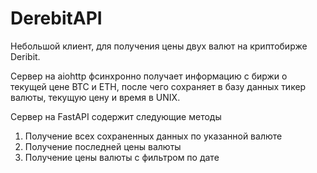 # DerebitAPI
Небольшой клиент, для получения цены двух валют на криптобирже Deribit. 

Сервер на aiohttp фсинхронно получает информацию с биржи о текущей цене BTC и ETH, после чего сохраняет в базу данных тикер валюты, текущую цену и время в UNIX.

Сервер на FastAPI содержит следующие методы
1. Получение всех сохраненных данных по указанной валюте
2. Получение последней цены валюты
3. Получение цены валюты с фильтром по дате
